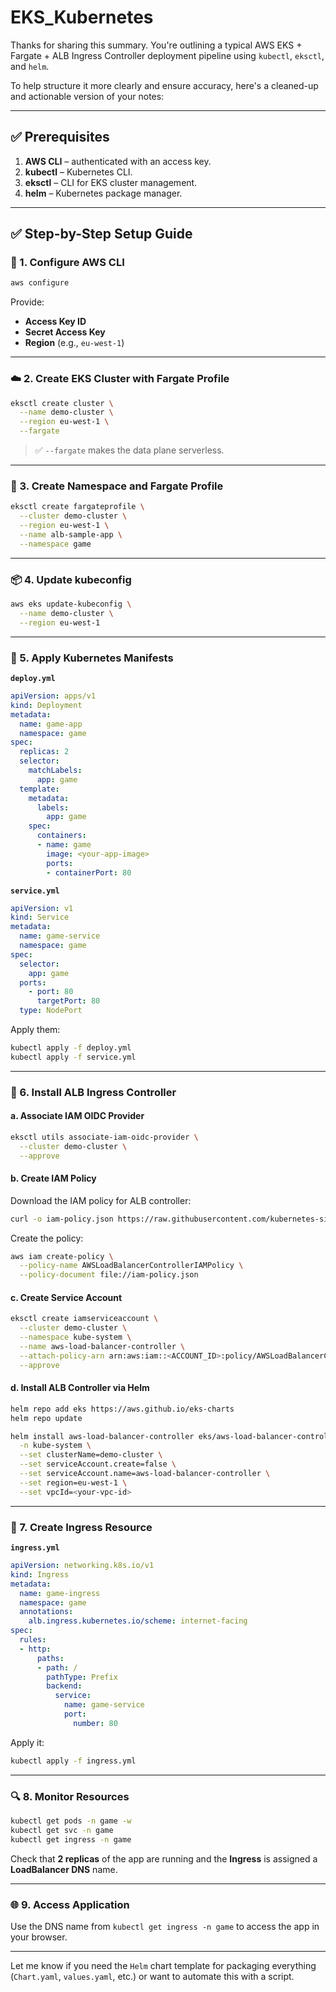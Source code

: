 # EKS_Kubernetes

Thanks for sharing this summary. You're outlining a typical AWS EKS + Fargate + ALB Ingress Controller deployment pipeline using `kubectl`, `eksctl`, and `helm`.

To help structure it more clearly and ensure accuracy, here's a cleaned-up and actionable version of your notes:

---

## ✅ **Prerequisites**

1. **AWS CLI** – authenticated with an access key.
2. **kubectl** – Kubernetes CLI.
3. **eksctl** – CLI for EKS cluster management.
4. **helm** – Kubernetes package manager.

---

## ✅ **Step-by-Step Setup Guide**

### 🔐 1. Configure AWS CLI

```bash
aws configure
```

Provide:

* **Access Key ID**
* **Secret Access Key**
* **Region** (e.g., `eu-west-1`)

---

### ☁️ 2. Create EKS Cluster with Fargate Profile

```bash
eksctl create cluster \
  --name demo-cluster \
  --region eu-west-1 \
  --fargate
```

> ✅ `--fargate` makes the data plane serverless.

---

### 📁 3. Create Namespace and Fargate Profile

```bash
eksctl create fargateprofile \
  --cluster demo-cluster \
  --region eu-west-1 \
  --name alb-sample-app \
  --namespace game
```

---

### 📦 4. Update kubeconfig

```bash
aws eks update-kubeconfig \
  --name demo-cluster \
  --region eu-west-1
```

---

### 📜 5. Apply Kubernetes Manifests

**`deploy.yml`**

```yaml
apiVersion: apps/v1
kind: Deployment
metadata:
  name: game-app
  namespace: game
spec:
  replicas: 2
  selector:
    matchLabels:
      app: game
  template:
    metadata:
      labels:
        app: game
    spec:
      containers:
      - name: game
        image: <your-app-image>
        ports:
        - containerPort: 80
```

**`service.yml`**

```yaml
apiVersion: v1
kind: Service
metadata:
  name: game-service
  namespace: game
spec:
  selector:
    app: game
  ports:
    - port: 80
      targetPort: 80
  type: NodePort
```

Apply them:

```bash
kubectl apply -f deploy.yml
kubectl apply -f service.yml
```

---

### 🚪 6. Install ALB Ingress Controller

#### a. Associate IAM OIDC Provider

```bash
eksctl utils associate-iam-oidc-provider \
  --cluster demo-cluster \
  --approve
```

#### b. Create IAM Policy

Download the IAM policy for ALB controller:

```bash
curl -o iam-policy.json https://raw.githubusercontent.com/kubernetes-sigs/aws-load-balancer-controller/main/docs/install/iam_policy.json
```

Create the policy:

```bash
aws iam create-policy \
  --policy-name AWSLoadBalancerControllerIAMPolicy \
  --policy-document file://iam-policy.json
```

#### c. Create Service Account

```bash
eksctl create iamserviceaccount \
  --cluster demo-cluster \
  --namespace kube-system \
  --name aws-load-balancer-controller \
  --attach-policy-arn arn:aws:iam::<ACCOUNT_ID>:policy/AWSLoadBalancerControllerIAMPolicy \
  --approve
```

#### d. Install ALB Controller via Helm

```bash
helm repo add eks https://aws.github.io/eks-charts
helm repo update

helm install aws-load-balancer-controller eks/aws-load-balancer-controller \
  -n kube-system \
  --set clusterName=demo-cluster \
  --set serviceAccount.create=false \
  --set serviceAccount.name=aws-load-balancer-controller \
  --set region=eu-west-1 \
  --set vpcId=<your-vpc-id>
```

---

### 🔁 7. Create Ingress Resource

**`ingress.yml`**

```yaml
apiVersion: networking.k8s.io/v1
kind: Ingress
metadata:
  name: game-ingress
  namespace: game
  annotations:
    alb.ingress.kubernetes.io/scheme: internet-facing
spec:
  rules:
  - http:
      paths:
      - path: /
        pathType: Prefix
        backend:
          service:
            name: game-service
            port:
              number: 80
```

Apply it:

```bash
kubectl apply -f ingress.yml
```

---

### 🔍 8. Monitor Resources

```bash
kubectl get pods -n game -w
kubectl get svc -n game
kubectl get ingress -n game
```

Check that **2 replicas** of the app are running and the **Ingress** is assigned a **LoadBalancer DNS** name.

---

### 🌐 9. Access Application

Use the DNS name from `kubectl get ingress -n game` to access the app in your browser.

---

Let me know if you need the `Helm` chart template for packaging everything (`Chart.yaml`, `values.yaml`, etc.) or want to automate this with a script.




 

 
